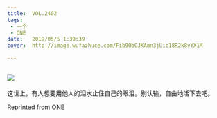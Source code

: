 ```yaml
---
title:	VOL.2402
tags:
 - 一个
 - ONE
date:	2019/05/5 1:39:39
cover:	http://image.wufazhuce.com/Fib9ObGJKAmn3jUic18R2k8vYX1M

---
```

![](http://image.wufazhuce.com/Fib9ObGJKAmn3jUic18R2k8vYX1M)
---

这世上，有人想要用他人的泪水止住自己的眼泪。别认输，自由地活下去吧。
 
Reprinted from ONE
